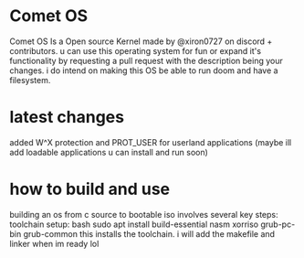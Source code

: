 # Comet OS
Comet OS Is a Open source Kernel made by @xiron0727 on discord + contributors.
u can use this operating system for fun or expand it's functionality by requesting a pull request with the description being your changes.
i do intend on making this OS be able to run doom and have a filesystem.


# latest changes
added W^X protection and PROT_USER for userland applications (maybe ill add loadable applications u can install and run soon)




# how to build and use
building an os from c source to bootable iso involves several key steps:
toolchain setup:
bash
sudo apt install build-essential nasm xorriso grub-pc-bin grub-common
this installs the toolchain. i will add the makefile and linker when im ready lol
